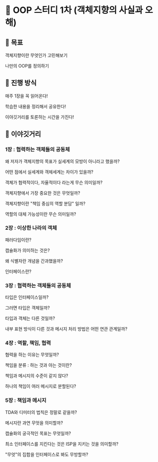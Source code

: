 # 📔 OOP 스터디 1차 (객체지향의 사실과 오해)
## 🎯 목표
객체지향이란 무엇인가 고민해보기

나만의 OOP를 정의하기
## 🙋 진행 방식
매주 1장을 꼭 읽어온다!

학습한 내용을 정리해서 공유한다!

이야깃거리를 토론하는 시간을 가진다!

## 💬 이야깃거리
### 1장 : 협력하는 객체들의 공동체

왜 저자가 객체지향의 목표가 실세계의 모방이 아니라고 했을까?

어떤 점에서 실세계와 객체세계는 차이가 있을까?

객체가 협력적이다, 자율적이다 라는게 무슨 의미일까?

객체지향에서 가장 중요한 것은 무엇일까?

객체지향이란 "책임 중심의 역할 분담" 일까?

역할의 대체 가능성이란 무슨 의미일까?

### 2장 : 이상한 나라의 객체

패러다임이란?

캡슐화가 의미하는 것은?

왜 식별자란 개념을 간과했을까?

인터페이스란?

### 3장 : 협력하는 객체들의 공동체

타입은 인터페이스일까?

그러면 타입은 객체일까?

타입과 객체는 다른 것일까?

내부 표현 방식이 다른 것과 메시지 처리 방법은 어떤 연관 관계일까?

### 4장 : 역할, 책임, 협력

협력을 하는 이유는 무엇일까?

책임을 분류 : 하는 것과 아는 것이란?

책임과 메시지의 수준이 같지 않다?

하나의 책임이 여러 메시지로 분할된다?

### 5장 : 책임과 메시지

TDA와 디미터의 법칙은 정말로 같을까?

메시지란 과연 무엇을 의미할까?

캡슐화의 궁극적인 목표는 무엇일까?

최소 인터페이스를 지킨다는 것은 ISP을 지키는 것을 의미할까?

"무엇"의 집합을 인터페이스로 봐도 무방할까?

